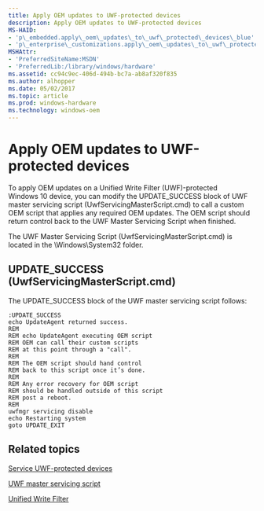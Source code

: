 ```yaml
---
title: Apply OEM updates to UWF-protected devices
description: Apply OEM updates to UWF-protected devices
MS-HAID:
- 'p\_embedded.apply\_oem\_updates\_to\_uwf\_protected\_devices\_blue'
- 'p\_enterprise\_customizations.apply\_oem\_updates\_to\_uwf\_protected\_devices'
MSHAttr:
- 'PreferredSiteName:MSDN'
- 'PreferredLib:/library/windows/hardware'
ms.assetid: cc94c9ec-406d-494b-bc7a-ab8af320f835
ms.author: alhopper
ms.date: 05/02/2017
ms.topic: article
ms.prod: windows-hardware
ms.technology: windows-oem
---
```


# Apply OEM updates to UWF-protected devices


To apply OEM updates on a Unified Write Filter (UWF)-protected Windows 10 device, you can modify the UPDATE\_SUCCESS block of UWF master servicing script (UwfServicingMasterScript.cmd) to call a custom OEM script that applies any required OEM updates. The OEM script should return control back to the UWF Master Servicing Script when finished.

The UWF Master Servicing Script (UwfServicingMasterScript.cmd) is located in the \\Windows\\System32 folder.

## <a href="" id="update-success--uwfservicingmasterscript-cmd-"></a>UPDATE\_SUCCESS (UwfServicingMasterScript.cmd)


The UPDATE\_SUCCESS block of the UWF master servicing script follows:

```
:UPDATE_SUCCESS
echo UpdateAgent returned success.
REM
REM echo UpdateAgent executing OEM script
REM OEM can call their custom scripts
REM at this point through a "call".
REM
REM The OEM script should hand control
REM back to this script once it’s done.
REM
REM Any error recovery for OEM script
REM should be handled outside of this script
REM post a reboot.
REM
uwfmgr servicing disable
echo Restarting system
goto UPDATE_EXIT
```

## Related topics


[Service UWF-protected devices](service-uwf-protected-devices.md)

[UWF master servicing script](uwf-master-servicing-script.md)

[Unified Write Filter](unified-write-filter.md)

 

 







